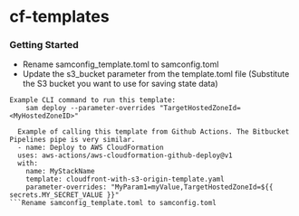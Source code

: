 # cf-templates


### Getting Started


* Rename samconfig_template.toml to samconfig.toml
* Update the s3_bucket parameter from the template.toml file (Substitute the S3 bucket you want to use for saving state data)

```
Example CLI command to run this template:
    sam deploy --parameter-overrides "TargetHostedZoneId=<MyHostedZoneID>"
```

```
  Example of calling this template from Github Actions. The Bitbucket Pipelines pipe is very similar.
  - name: Deploy to AWS CloudFormation
  uses: aws-actions/aws-cloudformation-github-deploy@v1
  with:
    name: MyStackName
    template: cloudfront-with-s3-origin-template.yaml
    parameter-overrides: "MyParam1=myValue,TargetHostedZoneId=${{ secrets.MY_SECRET_VALUE }}"
```Rename samconfig_template.toml to samconfig.toml
